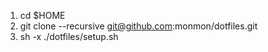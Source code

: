 1. cd $HOME
1. git clone --recursive git@github.com:monmon/dotfiles.git
1. sh -x ./dotfiles/setup.sh
